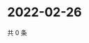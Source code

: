 # 2022-02-26

共 0 条

<!-- BEGIN WEIBO -->
<!-- 最后更新时间 Sat Feb 26 2022 12:01:19 GMT+0800 (China Standard Time) -->

<!-- END WEIBO -->
